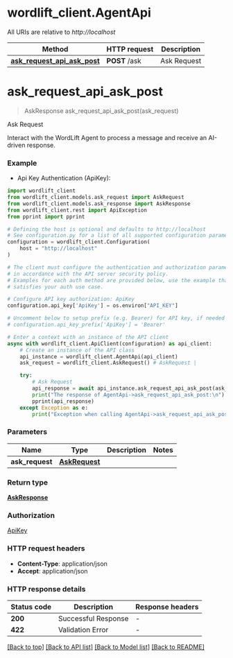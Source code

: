 # wordlift_client.AgentApi

All URIs are relative to *http://localhost*

Method | HTTP request | Description
------------- | ------------- | -------------
[**ask_request_api_ask_post**](AgentApi.md#ask_request_api_ask_post) | **POST** /ask | Ask Request


# **ask_request_api_ask_post**
> AskResponse ask_request_api_ask_post(ask_request)

Ask Request

Interact with the WordLift Agent to process a message and receive an AI-driven response.

### Example

* Api Key Authentication (ApiKey):

```python
import wordlift_client
from wordlift_client.models.ask_request import AskRequest
from wordlift_client.models.ask_response import AskResponse
from wordlift_client.rest import ApiException
from pprint import pprint

# Defining the host is optional and defaults to http://localhost
# See configuration.py for a list of all supported configuration parameters.
configuration = wordlift_client.Configuration(
    host = "http://localhost"
)

# The client must configure the authentication and authorization parameters
# in accordance with the API server security policy.
# Examples for each auth method are provided below, use the example that
# satisfies your auth use case.

# Configure API key authorization: ApiKey
configuration.api_key['ApiKey'] = os.environ["API_KEY"]

# Uncomment below to setup prefix (e.g. Bearer) for API key, if needed
# configuration.api_key_prefix['ApiKey'] = 'Bearer'

# Enter a context with an instance of the API client
async with wordlift_client.ApiClient(configuration) as api_client:
    # Create an instance of the API class
    api_instance = wordlift_client.AgentApi(api_client)
    ask_request = wordlift_client.AskRequest() # AskRequest | 

    try:
        # Ask Request
        api_response = await api_instance.ask_request_api_ask_post(ask_request)
        print("The response of AgentApi->ask_request_api_ask_post:\n")
        pprint(api_response)
    except Exception as e:
        print("Exception when calling AgentApi->ask_request_api_ask_post: %s\n" % e)
```



### Parameters


Name | Type | Description  | Notes
------------- | ------------- | ------------- | -------------
 **ask_request** | [**AskRequest**](AskRequest.md)|  | 

### Return type

[**AskResponse**](AskResponse.md)

### Authorization

[ApiKey](../README.md#ApiKey)

### HTTP request headers

 - **Content-Type**: application/json
 - **Accept**: application/json

### HTTP response details

| Status code | Description | Response headers |
|-------------|-------------|------------------|
**200** | Successful Response |  -  |
**422** | Validation Error |  -  |

[[Back to top]](#) [[Back to API list]](../README.md#documentation-for-api-endpoints) [[Back to Model list]](../README.md#documentation-for-models) [[Back to README]](../README.md)

